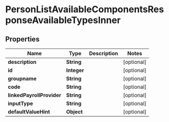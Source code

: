 

# PersonListAvailableComponentsResponseAvailableTypesInner


## Properties

| Name | Type | Description | Notes |
|------------ | ------------- | ------------- | -------------|
|**description** | **String** |  |  [optional] |
|**id** | **Integer** |  |  [optional] |
|**groupname** | **String** |  |  [optional] |
|**code** | **String** |  |  [optional] |
|**linkedPayrollProvider** | **String** |  |  [optional] |
|**inputType** | **String** |  |  [optional] |
|**defaultValueHint** | **Object** |  |  [optional] |



